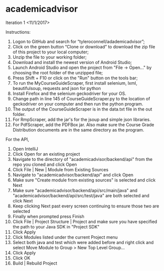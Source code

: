# academicadvisor
Iteration 1 <11/1/2017> 

Instructions:
1.	Logon to GitHub and search for “tyleroconnell/adademicadvisor”; 
2.	Click on the green button “Clone or download” to download the zip file of this project to your local computer;
3.	Unzip the file to your working folder;
4.	Download and install the newest version of Android Studio;
5.	Launch Android Studio and open the project from "File -> Open..." by choosing the root folder of the unzipped file;
6.	Press Shift + F10 or click on the "Run" button on the tools bar;
7.  To run the MyCourseGuideScraper, first install selenium, lxml, beautifulsoup, requests and json for python
8.  Install Firefox and the selenium geckodriver for your OS.
9.  Change path in line 145 of CourseGuideScraper.py to the location of geckodriver on your computer and then run the python program.
10. The output of the CourseGuideScraper is in the data.txt file in the out folder.
10. For RmpScraper, add the jar's for the jsoup and simple json libraries. 
11. For PdfScraper, add the PDFBox jar. Also make sure the Course Grade Distribution documents are in the same directory as the program.

For the API,
1. Open IntelliJ
2. Click Open for an existing project
3. Navigate to the directory of "academicadvisor/backend/api" from the repo you cloned and click Open
4. Click File | New | Module from Existing Sources
5. Navigate to "academicadvisor/backend/api" and click Open
6. Make sure "Create module from existing sources" is selected and click Next
7. Make sure "academicadvisor/backend/api/src/main/java" and "academicadvisor/backend/api/src/test/java" are both selected and click Next
8. Keep clicking Next past every screen continuing to ensure those two are selected
9. Finally when prompted press Finish
10. Click File | Project Structure | Project and make sure you have specified the path to your Java SDK in "Project SDK"
11. Click Apply
12. Click Modules listed under the current Project menu
13. Select both java and test which were added before and right click and select Move Module to Group > New Top Level Group...
14. Click Apply
15. Click OK
16. Build | Rebuild Project
